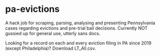 # pa-evictions

A hack job for scraping, parsing, analysing and presenting Pennsylvania cases regarding evictions and pre-trial bail decisions. Currently NOT gussied up for general use, utterly sans docs.

Looking for a record on each and every eviction filing in PA since 2019 (except Philadelphia)? Download LT_All.csv.
